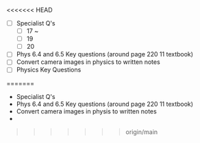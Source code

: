 <<<<<<< HEAD
- [ ] Specialist Q's
	- [ ] 17 ~  
	- [ ] 19
	- [ ] 20
- [ ] Phys 6.4 and 6.5 Key questions (around page 220 11 textbook)
- [ ] Convert camera images in physics to written notes
- [ ] Physics Key Questions

=======
- Specialist Q's
- Phys 6.4 and 6.5 Key questions (around page 220 11 textbook)
- Convert camera images in physis to written notes
- 
>>>>>>> origin/main
